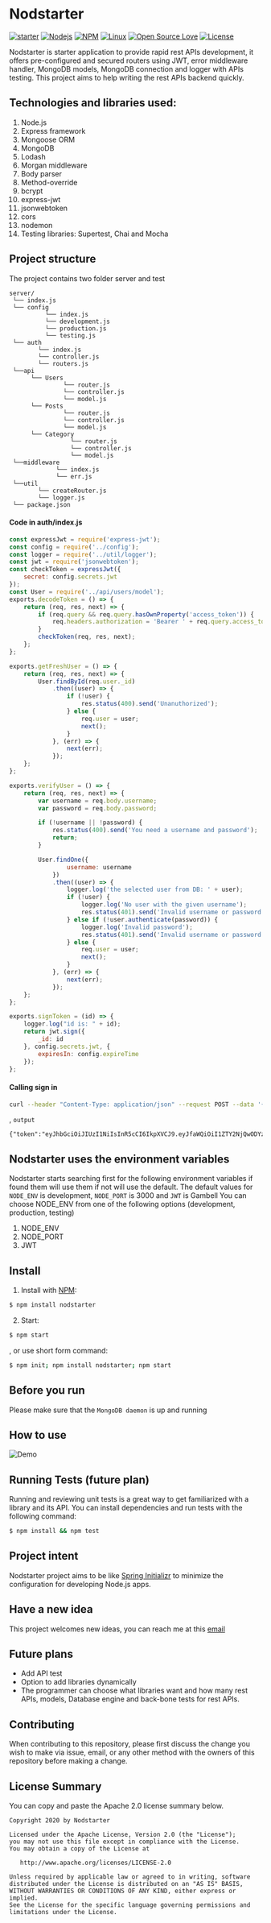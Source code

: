 # Nodstarter

[![starter](https://img.shields.io/static/v1?label=node&message=starter&color=blue&style=flat)](https://www.npmjs.com/package/nodstarter)
[![Nodejs](https://img.shields.io/static/v1?label=Node&message=js&color=orange&style=flat)](https://www.npmjs.com/package/nodstarter)
[![NPM](https://img.shields.io/static/v1?label=npm&message=6.14.2&color=pink&style=flat)](https://www.npmjs.com/package/nodstarter)
[![Linux](https://img.shields.io/static/v1?label=Linux&message=pass&color=green&style=flat)](https://www.npmjs.com/package/nodstarter)
[![Open Source Love](https://badges.frapsoft.com/os/v1/open-source.svg?v=103)](https://www.npmjs.com/package/nodstarter)
[![License](https://img.shields.io/static/v1?label=license&message=Apache2&color=tan&style=flat)](https://www.npmjs.com/package/nodstarter)

Nodstarter is starter application to provide rapid rest APIs development, it offers pre-configured and secured routers using JWT, error middleware handler, MongoDB models, MongoDB connection and logger with APIs testing.
This project aims to help writing the rest APIs backend quickly.

## Technologies and libraries used:
1. Node.js
2. Express framework
3. Mongoose ORM
4. MongoDB
5. Lodash
6. Morgan middleware
7. Body parser
8. Method-override
9. bcrypt
10. express-jwt
11. jsonwebtoken
12. cors
13. nodemon
14. Testing libraries: Supertest, Chai and Mocha

## Project structure
The project contains two folder server and test

```
server/
 └── index.js
 └── config
          └── index.js
          └── development.js
          └── production.js
          └── testing.js
 └── auth
        └── index.js
        └── controller.js
        └── routers.js
 └──api
      └── Users
               └── router.js
               └── controller.js
               └── model.js
      └── Posts
               └── router.js
               └── controller.js
               └── model.js
      └── Category
                 └── router.js
                 └── controller.js
                 └── model.js
 └──middleware
             └── index.js
             └── err.js
 └──util
        └── createRouter.js
        └── logger.js
 └── package.json
```

#### Code in auth/index.js
```js
const expressJwt = require('express-jwt');
const config = require('../config');
const logger = require('../util/logger');
const jwt = require('jsonwebtoken');
const checkToken = expressJwt({
    secret: config.secrets.jwt
});
const User = require('../api/users/model');
exports.decodeToken = () => {
    return (req, res, next) => {
        if (req.query && req.query.hasOwnProperty('access_token')) {
            req.headers.authorization = 'Bearer ' + req.query.access_token;
        }
        checkToken(req, res, next);
    };
};

exports.getFreshUser = () => {
    return (req, res, next) => {
        User.findById(req.user._id)
            .then((user) => {
                if (!user) {
                    res.status(400).send('Unanuthorized');
                } else {
                    req.user = user;
                    next();
                }
            }, (err) => {
                next(err);
            });
    };
};

exports.verifyUser = () => {
    return (req, res, next) => {
        var username = req.body.username;
        var password = req.body.password;

        if (!username || !password) {
            res.status(400).send('You need a username and password');
            return;
        }

        User.findOne({
                username: username
            })
            .then((user) => {
                logger.log('the selected user from DB: ' + user);
                if (!user) {
                    logger.log('No user with the given username');
                    res.status(401).send('Invalid username or password');
                } else if (!user.authenticate(password)) {
                    logger.log('Invalid password');
                    res.status(401).send('Invalid username or password');
                } else {
                    req.user = user;
                    next();
                }
            }, (err) => {
                next(err);
            });
    };
};

exports.signToken = (id) => {
    logger.log("id is: " + id);
    return jwt.sign({
        _id: id
    }, config.secrets.jwt, {
        expiresIn: config.expireTime
    });
};
```

#### Calling sign in

```sh
curl --header "Content-Type: application/json" --request POST --data '{"username":"test_user_4","password":"12345"}' http://localhost:3000/auth/signin
```
, `output`

```
{"token":"eyJhbGciOiJIUzI1NiIsInR5cCI6IkpXVCJ9.eyJfaWQiOiI1ZTY2NjQwODYzMGE0NDE3MThiMjNhMzgiLCJpYXQiOjE1ODQ2Mzc4NDIsImV4cCI6MTU4NDY1MjI0Mn0.MODWP86ebc8XOMjDGyuvNCWWoKnQhpZpl81ynFGExG8"}
```

## Nodstarter uses the environment variables

Nodstarter starts searching first for the following environment variables if found them will use them if not will use the default. The default values for `NODE_ENV` is development, `NODE_PORT` is 3000 and `JWT` is Gambell
You can choose NODE_ENV from one of the following options (development, production, testing)

1. NODE_ENV
2. NODE_PORT
3. JWT

## Install

1. Install with [NPM](https://www.npmjs.com/):

```sh
$ npm install nodstarter
```

2. Start:

```sh
$ npm start
```

, or use short form command:

```sh
$ npm init; npm install nodstarter; npm start
```

## Before you run
Please make sure that the `MongoDB daemon` is up and running

## How to use

![Demo](https://github.com/ahmadmoawad/nodstarter/raw/develop/asset/demo.gif)


## Running Tests (future plan)

Running and reviewing unit tests is a great way to get familiarized with a library and its API. You can install dependencies and run tests with the following command:

```sh
$ npm install && npm test
```


## Project intent
Nodstarter project aims to be like <a href="https://start.spring.io/">Spring Initializr</a> to minimize the configuration for developing Node.js apps.

## Have a new idea
This project welcomes new ideas, you can reach me at this <a href="mailto:ahmadmoawad2@yahoo.com">email</a>

## Future plans
- Add API test
- Option to add libraries dynamically
- The programmer can choose what libraries want and how many rest APIs, models, Database engine and back-bone tests for rest APIs.


## Contributing

When contributing to this repository, please first discuss the change you wish to make via issue,
email, or any other method with the owners of this repository before making a change. 

## License Summary

You can copy and paste the Apache 2.0 license summary below.

```
Copyright 2020 by Nodstarter

Licensed under the Apache License, Version 2.0 (the "License");
you may not use this file except in compliance with the License.
You may obtain a copy of the License at

   http://www.apache.org/licenses/LICENSE-2.0

Unless required by applicable law or agreed to in writing, software
distributed under the License is distributed on an "AS IS" BASIS,
WITHOUT WARRANTIES OR CONDITIONS OF ANY KIND, either express or implied.
See the License for the specific language governing permissions and
limitations under the License.
```
